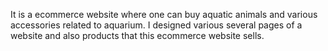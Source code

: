 It is a ecommerce website where one can buy aquatic animals and various accessories related to aquarium. I designed various several pages of a website and also products that this ecommerce website sells.